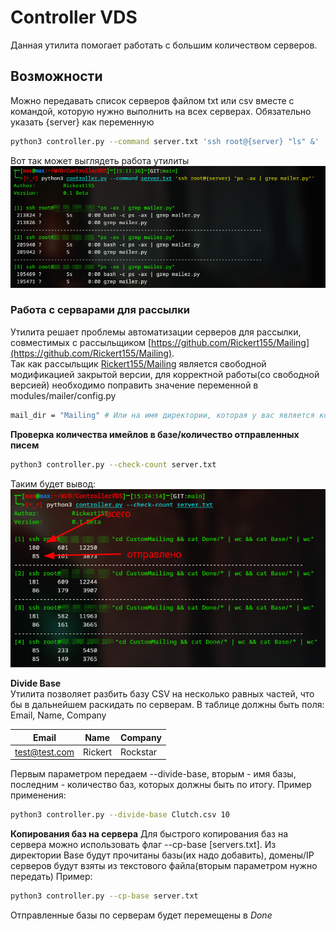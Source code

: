 # Controller VDS
Данная утилита помогает работать с большим количеством серверов.  

## Возможности 

Можно передавать список серверов файлом txt или csv вместе с командой, которую нужно выполнить на всех серверах. Обязательно указать {server} как переменную
```sh
python3 controller.py --command server.txt 'ssh root@{server} "ls" &'
```
Вот так может выглядеть работа утилиты  
![img](https://raw.githubusercontent.com/rickert156/ControllerVDS/main/img/1.png)  

### Работа с серварами для рассылки
Утилита решает проблемы автоматизации серверов для рассылки, совместимых с рассыльщиком [https://github.com/Rickert155/Mailing](https://github.com/Rickert155/Mailing).  
Так как рассыльщик [Rickert155/Mailing](https://github.com/Rickert155/Mailing) является свободной модификацией закрытой версии, для корректной работы(со свободной версией) необходимо поправить значение переменной в modules/mailer/config.py
```sh
mail_dir = "Mailing" # Или на имя директории, которая у вас является корневой для рассылки
```
**Проверка количества имейлов в базе/количество отправленных писем**
```sh
python3 controller.py --check-count server.txt
```
Таким будет вывод:  
![img](https://raw.githubusercontent.com/rickert156/ControllerVDS/main/img/2.png)

**Divide Base**  
Утилита позволяет разбить базу CSV на несколько равных частей, что бы в дальнейшем раскидать по серверам. В таблице должны быть поля: Email, Name, Company  

| Email         |Name       |Company    |
----------------|-----------|------------
|test@test.com  |Rickert    | Rockstar  |

Первым параметром передаем --divide-base, вторым - имя базы, последним - количество баз, которых должны быть по итогу. Пример применения:
```sh
python3 controller.py --divide-base Clutch.csv 10
```

**Копирования баз на сервера**
Для быстрого копирования баз на сервера можно использовать флаг --cp-base [servers.txt]. Из директории Base будут прочитаны базы(их надо добавить), домены/IP серверов будут взяты из текстового файла(вторым параметром нужно передать)
Пример: 
```sh
python3 controller.py --cp-base server.txt
```
Отправленные базы по серверам будет перемещены в *Done*
